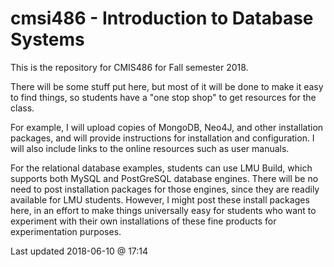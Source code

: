 
# cmsi486 - Introduction to Database Systems

This is the repository for CMIS486 for Fall semester 2018.

There will be some stuff put here, but most of it will be done to make it easy to find things, so students have a "one stop shop" to get resources for the class.

For example, I will upload copies of MongoDB, Neo4J, and other installation packages, and will provide instructions for installation and configuration.  I will also include links to the online resources such as user manuals.

For the relational database examples, students can use LMU Build, which supports both MySQL and PostGreSQL database engines.  There will be no need to post installation packages for those engines, since they are readily available for LMU students.  However, I might post these install packages here, in an effort to make things universally easy for students who want to experiment with their own installations of these fine products for experimentation purposes.

Last updated 2018-06-10 @ 17:14
